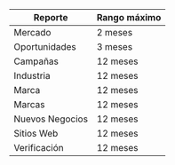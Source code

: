 | Reporte         | Rango máximo |
| --------------- | ------------ |
| Mercado         | 2 meses      |
| Oportunidades   | 3 meses      |
| Campañas        | 12 meses     |
| Industria       | 12 meses     |
| Marca           | 12 meses     |
| Marcas          | 12 meses     |
| Nuevos Negocios | 12 meses     |
| Sitios Web      | 12 meses     |
| Verificación    | 12 meses     |
